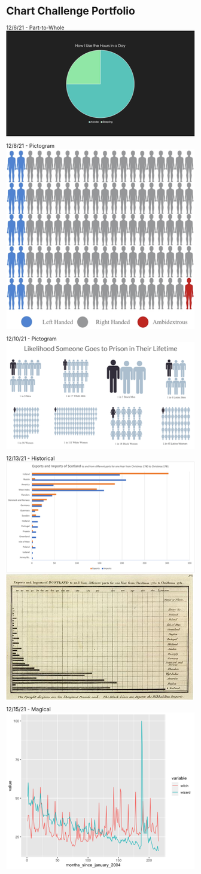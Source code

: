 # Chart Challenge Portfolio

12/6/21 - Part-to-Whole
![...](Part-to-Whole.png "Hours of Sleep per Day")

12/8/21 - Pictogram
![...](Pictogram.png "Handedness")

12/10/21 - Pictogram
![...](Pictogram2.png "Likelihood Someone Goes to Prison in Their Lifetime")

12/13/21 - Historical
![...](Historical.png "Imports and Exports of Scotland by me")
![...](Original-Historical.png "Imports and Exports of Scotland")

12/15/21 - Magical
![...](Magical.png "Google Analytics Data for the Word Usage of 'Witch' and 'Wizard'")
